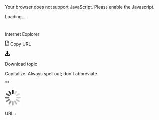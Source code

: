 Your browser does not support JavaScript. Please enable the Javascript.

Loading...

# 

Internet Explorer

![Copy URL](internet-explorer_files/Copy.png)
Copy URL

![Download](internet-explorer_files/Download.png)

Download topic

Capitalize. Always spell out; don't abbreviate. 

**

![In progress](internet-explorer_files/activity-large.gif)

URL :
